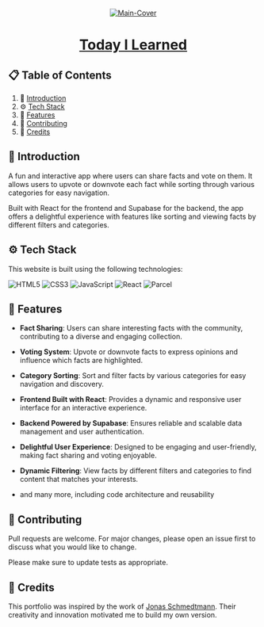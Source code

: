 <div align="center">
  <br />
   <a href="https://today-i-learned-getarpit.netlify.app/" target="_blank"><img src="https://i.ibb.co/JRP4JhY/1.png" alt="Main-Cover" border="0"></a>
  <br />

# [Today I Learned](https://today-i-learned-getarpit.netlify.app/)

</div>

## 📋 <a name="table">Table of Contents</a>

1. 🤖 [Introduction](#introduction)
2. ⚙️ [Tech Stack](#techstack)
3. 🔋 [Features](#features)
4. 🚀 [Contributing](#contribute)
5. 🫡 [Credits](#credits)

## <a name="introduction">🤖 Introduction</a>

A fun and interactive app where users can share facts and vote on them. It allows users to upvote or downvote each fact while sorting through various categories for easy navigation.

Built with React for the frontend and Supabase for the backend, the app offers a delightful experience with features like sorting and viewing facts by different filters and categories.

## <a name="techstack">⚙️ Tech Stack</a>

This website is built using the following technologies:

![HTML5](https://img.shields.io/badge/html5-%23E34F26.svg?style=for-the-badge&logo=html5&logoColor=white)
![CSS3](https://img.shields.io/badge/css3-%231572B6.svg?style=for-the-badge&logo=css3&logoColor=white)
![JavaScript](https://img.shields.io/badge/javascript-%23323330.svg?style=for-the-badge&logo=javascript&logoColor=%23F7DF1E)
![React](https://img.shields.io/badge/react-%2320232a.svg?style=for-the-badge&logo=react&logoColor=%2361DAFB)
![Parcel](https://img.shields.io/badge/parcel-%2320232a.svg?style=for-the-badge&logo=react&logoColor=%2361DAFB)

## <a name="features">🔋 Features</a>

- **Fact Sharing**: Users can share interesting facts with the community, contributing to a diverse and engaging collection.

- **Voting System**: Upvote or downvote facts to express opinions and influence which facts are highlighted.

- **Category Sorting**: Sort and filter facts by various categories for easy navigation and discovery.

- **Frontend Built with React**: Provides a dynamic and responsive user interface for an interactive experience.

- **Backend Powered by Supabase**: Ensures reliable and scalable data management and user authentication.

- **Delightful User Experience**: Designed to be engaging and user-friendly, making fact sharing and voting enjoyable.

- **Dynamic Filtering**: View facts by different filters and categories to find content that matches your interests.

- and many more, including code architecture and reusability

## <a name="contribute"> 🚀 Contributing</a>

Pull requests are welcome. For major changes, please open an issue first
to discuss what you would like to change.

Please make sure to update tests as appropriate.

## 🫡 Credits

This portfolio was inspired by the work of [Jonas Schmedtmann](https://github.com/jonasschmedtmann). Their creativity and innovation motivated me to build my own version.
